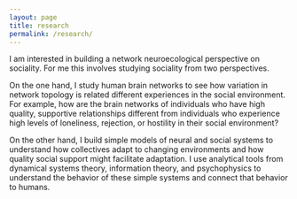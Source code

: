 ```yaml
---
layout: page
title: research
permalink: /research/
---
```


I am interested in building a network neuroecological perspective on sociality. For me this involves studying sociality from two perspectives.

On the one hand, I study human brain networks to see how variation in network topology is related different experiences in the social environment. For example, how are the brain networks of individuals who have high quality, supportive relationships different from individuals who experience high levels of loneliness, rejection, or hostility in their social environment?

On the other hand, I build simple models of neural and social systems to understand how collectives adapt to changing environments and how quality social support might facilitate adaptation. I use analytical tools from dynamical systems theory, information theory, and psychophysics to understand the behavior of these simple systems and connect that behavior to humans.
